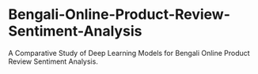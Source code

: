 # Bengali-Online-Product-Review-Sentiment-Analysis
A Comparative Study of Deep Learning Models for Bengali Online Product Review Sentiment Analysis.
